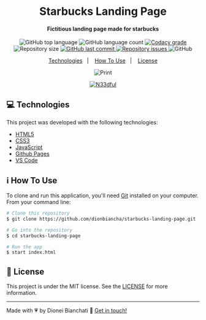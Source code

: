 <h1 align="center">
    <br>
    Starbucks Landing Page
</h1>

<h4 align="center">
  Fictitious landing page made for starbucks
</h4>
<p align="center">
  <img alt="GitHub top language" src="https://img.shields.io/github/languages/top/dionbiancha/starbucks-landing-page.svg">

  <img alt="GitHub language count" src="https://img.shields.io/github/languages/count/dionbiancha/starbucks-landing-page.svg">

  <a href="https://www.codacy.com/app/dionbiancha/starbucks-landing-page?utm_source=github.com&amp;utm_medium=referral&amp;utm_content=dionbiancha/starbucks-landing-page&amp;utm_campaign=Badge_Grade">
    <img alt="Codacy grade" src="https://img.shields.io/codacy/grade/1b577a07dda843aba09f4bc55d1af8fc.svg">
  </a>

  <img alt="Repository size" src="https://img.shields.io/github/repo-size/dionbiancha/starbucks-landing-page.svg">
  <a href="https://github.com/dionbiancha/starbucks-landing-page/commits/master">
    <img alt="GitHub last commit" src="https://img.shields.io/github/last-commit/dionbiancha/starbucks-landing-page.svg">
  </a>

  <a href="https://github.com/dionbiancha/starbucks-landing-page/issues">
    <img alt="Repository issues" src="https://img.shields.io/github/issues/dionbiancha/starbucks-landing-page.svg">
  </a>

  <img alt="GitHub" src="https://img.shields.io/github/license/dionbiancha/starbucks-landing-page.svg">
</p>

<p align="center">
  <a href="#rocket-technologies">Technologies</a>&nbsp;&nbsp;&nbsp;|&nbsp;&nbsp;&nbsp;
  <a href="#information_source-how-to-use">How To Use</a>&nbsp;&nbsp;&nbsp;|&nbsp;&nbsp;&nbsp;
  <a href="#memo-license">License</a>
</p>

<p align="center">
  <img alt="Print" src="https://res.cloudinary.com/dionbiancha/image/upload/v1640781033/github/chrome-captureaaaa_1_oqwwxx.gif">
</p>

<p align="center">
  <a href="https://dionbiancha.github.io/starbucks-landing-page/" target="_blank">
    <img alt="N33dful" src="https://res.cloudinary.com/dionbiancha/image/upload/v1610500435/github/view_on_github_n2rq43.png">
  </a>
</p>

## :computer: Technologies

This project was developed with the following technologies:

-  [HTML5](https://pt.wikipedia.org/wiki/HTML5)
-  [CSS3](https://pt.wikipedia.org/wiki/CSS3)
-  [JavaScript](https://www.javascript.com/)
-  [Github Pages](https://pages.github.com/)
-  [VS Code](https://code.visualstudio.com/) 

## :information_source: How To Use

To clone and run this application, you'll need [Git](https://git-scm.com) installed on your computer. From your command line:

```bash
# Clone this repository
$ git clone https://github.com/dionbiancha/starbucks-landing-page.git

# Go into the repository
$ cd starbucks-landing-page

# Run the app
$ start index.html
```

## :memo: License
This project is under the MIT license. See the [LICENSE](https://github.com/dionbiancha/starbucks-landing-page/blob/master/LICENSE) for more information.

---

Made with :heartpulse: by Dionei Bianchati :wave: [Get in touch!](https://www.linkedin.com/in/dionbiancha/)



